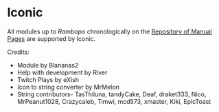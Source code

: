 # Iconic

All modules up to _Rambopo_ chronologically on the [Repository of Manual Pages](https://ktane.timwi.de/) are supported by Iconic.

Credits:
- Module by Blananas2
- Help with development by River
- Twitch Plays by eXish
- Icon to string converter by MrMelon
- String contributors- TasThiluna, tandyCake, Deaf, draket333, Nico, MrPeanut1028, Crazycaleb, Timwi, mcd573, xmaster, Kiki, EpicToast
